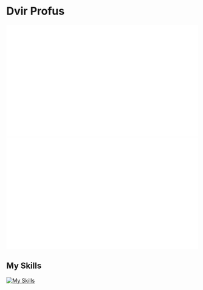 # Dvir Profus
![](https://raw.githubusercontent.com/dvir2006/github_stats/98235b6f009cc5adaa92e579c5206b34c8b97c3a/generated/overview.svg#gh-dark-mode-only)
![](https://raw.githubusercontent.com/dvir2006/github_stats/0df30b04d9229facc3cf6366101d29a2f278406b/generated/languages.svg#gh-dark-mode-only)
## My Skills
[![My Skills](https://skillicons.dev/icons?i=cpp,c,python,java,js,ts,cs,npm,yarn,nodejs,express,react,css,firebase,materialui,html,git,gitlab,github,mongodb,androidstudio,sqlite,mysql&theme=dark)](https://skillicons.dev)

    
